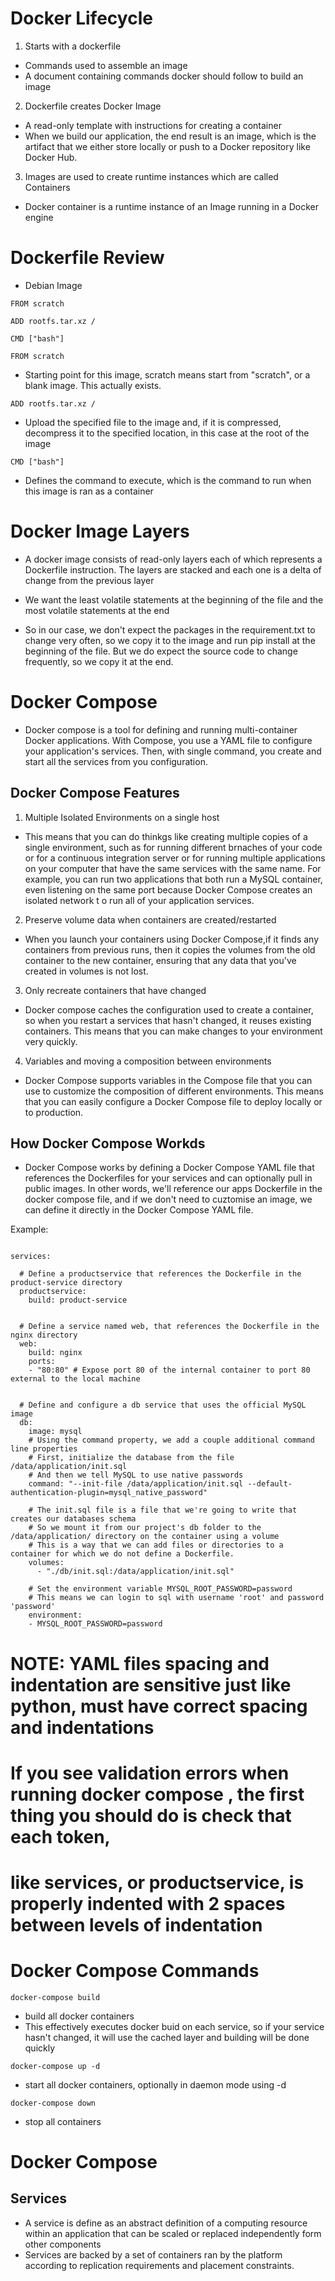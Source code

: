 # Docker Lifecycle

1. Starts with a dockerfile

- Commands used to assemble an image
- A document containing commands docker should follow to build an image

2. Dockerfile creates Docker Image

- A read-only template with instructions for creating a container
- When we build our application, the end result is an image, which is the artifact that we either store locally or push to a Docker repository like Docker Hub.

3. Images are used to create runtime instances which are called Containers

- Docker container is a runtime instance of an Image running in a Docker engine

# Dockerfile Review

- Debian Image

```
FROM scratch

ADD rootfs.tar.xz /

CMD ["bash"]
```

`FROM scratch`

- Starting point for this image, scratch means start from "scratch", or a blank image.
  This actually exists.

`ADD rootfs.tar.xz /`

- Upload the specified file to the image and, if it is compressed, decompress it to the specified location, in this case at the root of the image

`CMD ["bash"]`

- Defines the command to execute, which is the command to run when this image is ran as a container

# Docker Image Layers

- A docker image consists of read-only layers each of which represents a Dockerfile instruction. The layers are stacked and each one is a delta of change from the previous layer

- We want the least volatile statements at the beginning of the file and the most volatile statements at the end

- So in our case, we don't expect the packages in the requirement.txt to change very often, so we copy it to the image and run pip install at the beginning of the file.
  But we do expect the source code to change frequently, so we copy it at the end.

# Docker Compose

- Docker compose is a tool for defining and running multi-container Docker applications.
  With Compose, you use a YAML file to configure your application's services. Then, with single command,
  you create and start all the services from you configuration.

## Docker Compose Features

1. Multiple Isolated Environments on a single host

- This means that you can do thinkgs like creating multiple copies of a single environment,
  such as for running different brnaches of your code or for a continuous integration server
  or for running multiple applications on your computer that have the same services with the same name.
  For example, you can run two applications that both run a MySQL container, even listening on the same port
  because Docker Compose creates an isolated network t o run all of your application services.

2. Preserve volume data when containers are created/restarted

- When you launch your containers using Docker Compose,if it finds any containers from previous runs,
  then it copies the volumes from the old container to the new container, ensuring that any data that you've created in volumes is not lost.

3. Only recreate containers that have changed

- Docker compose caches the configuration used to create a container,
  so when you restart a services that hasn't changed, it reuses existing containers.
  This means that you can make changes to your environment very quickly.

4. Variables and moving a composition between environments

- Docker Compose supports variables in the Compose file that you can use to customize the composition of different environments.
  This means that you can easily configure a Docker Compose file to deploy locally or to production.

## How Docker Compose Workds

- Docker Compose works by defining a Docker Compose YAML file that references the Dockerfiles for your services and can
  optionally pull in public images. In other words, we'll reference our apps Dockerfile in the docker compose file, and if we don't need to cuztomise an image, we can define it directly in the Docker Compose YAML file.

Example:

```

services:

  # Define a productservice that references the Dockerfile in the product-service directory
  productservice:
    build: product-service


  # Define a service named web, that references the Dockerfile in the nginx directory
  web:
    build: nginx
    ports:
    - "80:80" # Expose port 80 of the internal container to port 80 external to the local machine


  # Define and configure a db service that uses the official MySQL image
  db:
    image: mysql
    # Using the command property, we add a couple additional command line properties
    # First, initialize the database from the file /data/application/init.sql
    # And then we tell MySQL to use native passwords
    command: "--init-file /data/application/init.sql --default-authentication-plugin=mysql_native_password"

    # The init.sql file is a file that we're going to write that creates our databases schema
    # So we mount it from our project's db folder to the /data/application/ directory on the container using a volume
    # This is a way that we can add files or directories to a container for which we do not define a Dockerfile.
    volumes:
      - "./db/init.sql:/data/application/init.sql"

    # Set the environment variable MYSQL_ROOT_PASSWORD=password
    # This means we can login to sql with username 'root' and password 'password'
    environment:
    - MYSQL_ROOT_PASSWORD=password

```

# NOTE: YAML files spacing and indentation are sensitive just like python, must have correct spacing and indentations

# If you see validation errors when running docker compose , the first thing you should do is check that each token,

# like services, or productservice, is properly indented with 2 spaces between levels of indentation

# Docker Compose Commands

`docker-compose build`

- build all docker containers
- This effectively executes docker buid on each service, so if your service hasn't changed, it will use the cached layer and building will be done quickly

`docker-compose up -d`

- start all docker containers, optionally in daemon mode using -d

`docker-compose down`

- stop all containers

# Docker Compose

## Services

- A service is define as an abstract definition of a computing resource within an application that can be scaled or replaced independently form other components
- Services are backed by a set of containers ran by the platform according to replication requirements and placement constraints.
